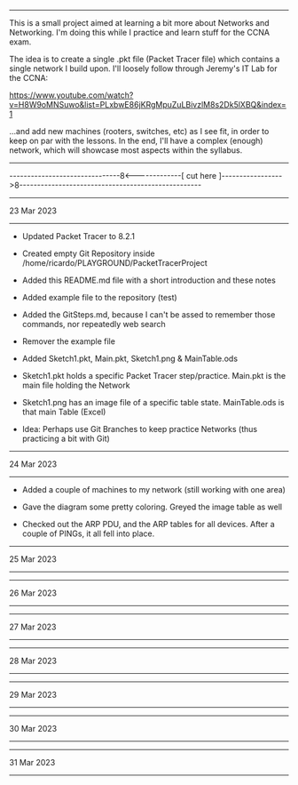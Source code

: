 ***********************************************************************************************************
This is a small project aimed at learning a bit more about Networks and Networking.
I'm doing this while I practice and learn stuff for the CCNA exam.

The idea is to create a single .pkt file (Packet Tracer file) which contains a single network I build upon.
I'll loosely follow through Jeremy's IT Lab for the CCNA:

https://www.youtube.com/watch?v=H8W9oMNSuwo&list=PLxbwE86jKRgMpuZuLBivzlM8s2Dk5lXBQ&index=1


...and add new machines (rooters, switches, etc) as I see fit, in order to keep on par with the lessons.
In the end, I'll have a complex (enough) network, which will showcase most aspects within the syllabus.


***********************************************************************************************************

-------------------------------8<-------------[ cut here ]----------------->8---------------------------------------------------


***********
23 Mar 2023
***********

- Updated Packet Tracer to 8.2.1

- Created empty Git Repository inside /home/ricardo/PLAYGROUND/PacketTracerProject

- Added this README.md file with a short introduction and these notes

- Added example file to the repository (test)

- Added the GitSteps.md, because I can't be assed to remember those commands, nor repeatedly web search

- Remover the example file

- Added Sketch1.pkt, Main.pkt, Sketch1.png & MainTable.ods

- Sketch1.pkt holds a specific Packet Tracer step/practice. Main.pkt is the main file holding the Network

- Sketch1.png has an image file of a specific table state. MainTable.ods is that main Table (Excel)

- Idea: Perhaps use Git Branches to keep practice Networks (thus practicing a bit with Git)

***********
24 Mar 2023
***********

- Added a couple of machines to my network (still working with one area)

- Gave the diagram some pretty coloring. Greyed the image table as well

- Checked out the ARP PDU, and the ARP tables for all devices. After a couple of PINGs, it all fell into place.

***********
25 Mar 2023
***********


***********
26 Mar 2023
***********


***********
27 Mar 2023
***********


***********
28 Mar 2023
***********


***********
29 Mar 2023
***********


***********
30 Mar 2023
***********


***********
31 Mar 2023
***********









